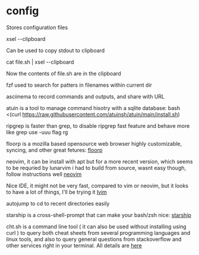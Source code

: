 # config
Stores configuration files


xsel --clipboard 

Can be used to copy stdout to clipboard

cat file.sh | xsel --clipboard 

Now the contents of file.sh are in the clipboard


fzf used to search for patters in filenames within current dir


asciinema  to record commands and outputs, and share with URL


atuin is a tool to manage command hisotry with a sqlite database:
bash <(curl https://raw.githubusercontent.com/atuinsh/atuin/main/install.sh)

ripgrep is faster than grep, to disable ripgrep fast feature and behave more like grep use -uuu flag
rg 

floorp is a mozilla based opensource web browser highly customizable, syncing, and other great fetures:  [floorp](https://floorp.app/en/)

neovim, it can be install with apt but for a more recent version, which seems to be requried by lunarvim i had to build from source, wasnt easy though, follow instructions well
[neovim](https://github.com/neovim/neovim/blob/master/INSTALL.md)

Nice IDE, it might not be very fast, compared to vim or neovim, but it looks to have a lot of things, I'll be trying it
[lvim](https://www.lunarvim.org/docs/installation)

autojump to cd to recent directories easily

starship is a cross-shell-prompt that can make your bash/zsh nice: [starship](https://starship.rs/guide/#%F0%9F%9A%80-installation)

cht.sh is a command line tool ( it can also be used without installing using curl ) to query both cheat sheets from several programming languages and linux tools, and also to query general questions from stackoverflow and other services right in your terminal.
All details are [here](https://github.com/chubin/cheat.sh)


